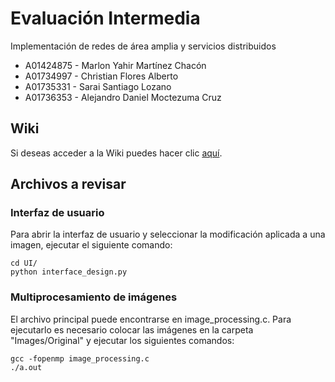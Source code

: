 # Evaluación Intermedia
Implementación de redes de área amplia y servicios distribuidos

- A01424875 - Marlon Yahir Martínez Chacón
- A01734997 - Christian Flores Alberto
- A01735331 - Sarai Santiago Lozano
- A01736353 - Alejandro Daniel Moctezuma Cruz

## Wiki

Si deseas acceder a la Wiki puedes hacer clic [aquí](https://github.com/AlejandroMoc/ImplementaciónRedes/wiki).

## Archivos a revisar

### Interfaz de usuario

Para abrir la interfaz de usuario y seleccionar la modificación
aplicada a una imagen, ejecutar el siguiente comando:

    cd UI/
    python interface_design.py

### Multiprocesamiento de imágenes

El archivo principal puede encontrarse en image_processing.c.
Para ejecutarlo es necesario colocar las imágenes en la carpeta
"Images/Original" y ejecutar los siguientes comandos:

    gcc -fopenmp image_processing.c
    ./a.out

<!-- ## Licencia

Este proyecto cuenta con la licensia GPLv3, la cual estipula que no se puede vender ni demandar por la auditoría del programa. -->